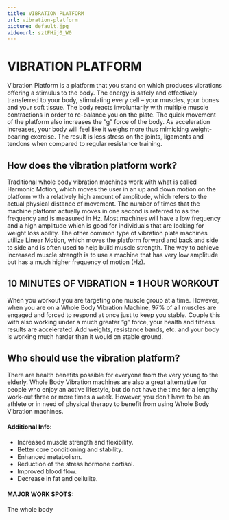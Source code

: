 ```yaml
---
title: VIBRATION PLATFORM
url: vibration-platform
picture: default.jpg
videourl: sztFHij0_W0
---
```


# VIBRATION PLATFORM

Vibration Platform is a platform that you stand on which produces vibrations offering a stimulus to the body. The energy is safely and effectively transferred to your body, stimulating every cell – your muscles, your bones and your soft tissue. The body reacts involuntarily with multiple muscle contractions in order to re-balance you on the plate.  The quick movement of the platform also increases the “g” force of the body. As acceleration increases, your body will feel like it weighs more thus mimicking weight-bearing exercise. The result is less stress on the joints, ligaments and tendons when compared to regular resistance training.


## How does the vibration platform work?

Traditional whole body vibration machines work with what is called Harmonic Motion, which moves the user in an up and down motion on the platform with a relatively high amount of amplitude, which refers to the actual physical distance of movement.  The number of times that the machine platform actually moves in one second is referred to as the frequency and is measured in Hz.  Most machines will have a low frequency and a high amplitude which is good for individuals that are looking for weight loss ability.
The other common type of vibration plate machines utilize Linear Motion, which moves the platform forward and back and side to side and is often used to help build muscle strength.  The way to achieve increased muscle strength is to use a machine that has very low amplitude but has a much higher frequency of motion (Hz).

## 10 MINUTES OF VIBRATION = 1 HOUR WORKOUT

When you workout you are targeting one muscle group at a time.  However, when you are on a Whole Body Vibration Machine, 97% of all muscles are engaged and forced to respond at once just to keep you stable.  Couple this with also working under a much greater “g” force, your health and fitness results are accelerated.  Add weights, resistance bands, etc. and your body is working much harder than it would on stable ground.

## Who should use the vibration platform?

There are health benefits possible for everyone from the very young to the elderly.  Whole Body Vibration machines are also a great alternative for people who enjoy an active lifestyle, but do not have the time for a lengthy work-out three or more times a week.  However, you don’t have to be an athlete or in need of physical therapy to benefit from using Whole Body Vibration machines.

#### Additional Info:
- Increased muscle strength and flexibility.
- Better core conditioning and stability. 
- Enhanced metabolism.
- Reduction of the stress hormone cortisol.
- Improved blood flow. 
- Decrease in fat and cellulite.

#### MAJOR WORK SPOTS:

The whole body
